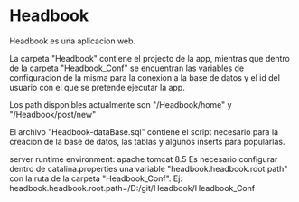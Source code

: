 # Headbook

Headbook es una aplicacion web.

La carpeta "Headbook" contiene el projecto de la app, mientras que dentro de la carpeta "Headbook_Conf" se encuentran las variables de configuracion de la misma para la conexion a la base de datos y el id del usuario con el que se pretende ejecutar la app.

Los path disponibles actualmente son "/Headbook/home" y "/Headbook/post/new"

El archivo "Headbook-dataBase.sql" contiene el script necesario para la creacion de la base de datos, las tablas y algunos inserts para popularlas.

server runtime environment: apache tomcat 8.5
Es necesario configurar dentro de catalina.properties una variable "headbook.headbook.root.path" con la ruta de la carpeta "Headbook_Conf". Ej: headbook.headbook.root.path=/D:/git/Headbook/Headbook_Conf